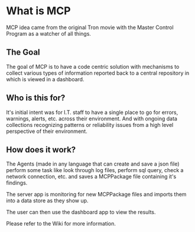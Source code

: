 # What is MCP
MCP idea came from the original Tron movie with the Master Control Program as a watcher of all things.

## The Goal
The goal of MCP is to have a code centric solution with mechanisms to collect various types of information reported back to a central repository in which is viewed in a dashboard.

## Who is this for?  
It's initial intent was for I.T. staff to have a single place to go for errors, warnings, alerts, etc. across their environment. And with ongoing data collections recognizing patterns or reliability issues from a high level perspective of their environment.

## How does it work?  
The Agents (made in any language that can create and save a json file) perform some task like look through log files, perform sql query, check a network connection, etc. and saves a MCPPackage file containing it's findings.  

The server app is monitoring for new MCPPackage files and imports them into a data store as they show up.  

The user can then use the dashboard app to view the results.

Please refer to the Wiki for more information.
